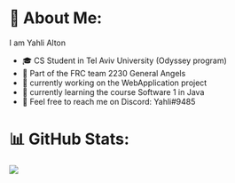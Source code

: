 # 💫 About Me:
I am Yahli Alton <br>
* 🎓 CS Student in Tel Aviv University (Odyssey program)
* 🤖 Part of the FRC team 2230 General Angels
* 🔭 currently working on the WebApplication project
* 🌱 currently learning the course Software 1 in Java
* 📱 Feel free to reach me on Discord: Yahli#9485

# 📊 GitHub Stats:
<!--![](https://github-readme-stats.vercel.app/api/top-langs/?username=Yahli-Alton&theme=radical&layout=compact&count_private=true&size_weight=0.25&count_weight=0.4&hide="APS.NET"&langs_count=6)<br/> -->
![](https://github-readme-streak-stats.herokuapp.com/?user=Yahli-Alton&theme=dark&hide_border=false&include_all_commits=true)<br/>
<!-- ![](https://github-readme-stats.vercel.app/api?username=Yahli-Alton&show_icons=true&theme=gotham&&count_private=true&include_all_commits=true)


**Yahli-Alton/Yahli-Alton** is a ✨ _special_ ✨ repository because its `README.md` (this file) appears on your GitHub profile.

Here are some ideas to get you started:

- 🔭 I’m currently working on ...
- 🌱 I’m currently learning ...
- 👯 I’m looking to collaborate on ...
- 🤔 I’m looking for help with ...
- 💬 Ask me about ...
- 📫 How to reach me: ...
- 😄 Pronouns: ...
- ⚡ Fun fact: ...
-->
